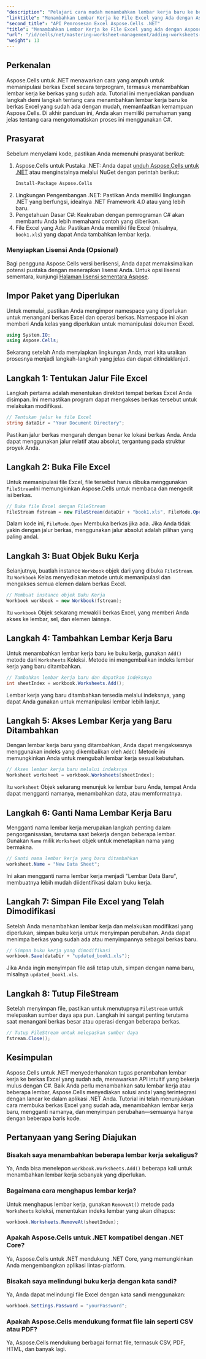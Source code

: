 ```yaml
---
"description": "Pelajari cara mudah menambahkan lembar kerja baru ke berkas Excel yang sudah ada di .NET menggunakan Aspose.Cells. Panduan langkah demi langkah ini mencakup semuanya, mulai dari pengaturan lingkungan hingga penyimpanan berkas Excel yang telah dimodifikasi."
"linktitle": "Menambahkan Lembar Kerja ke File Excel yang Ada dengan Aspose.Cells"
"second_title": "API Pemrosesan Excel Aspose.Cells .NET"
"title": "Menambahkan Lembar Kerja ke File Excel yang Ada dengan Aspose.Cells"
"url": "/id/cells/net/mastering-worksheet-management/adding-worksheets-to-existing-excel-file/"
"weight": 13
---
```


## Perkenalan

Aspose.Cells untuk .NET menawarkan cara yang ampuh untuk memanipulasi berkas Excel secara terprogram, termasuk menambahkan lembar kerja ke berkas yang sudah ada. Tutorial ini menyediakan panduan langkah demi langkah tentang cara menambahkan lembar kerja baru ke berkas Excel yang sudah ada dengan mudah, memanfaatkan kemampuan Aspose.Cells. Di akhir panduan ini, Anda akan memiliki pemahaman yang jelas tentang cara mengotomatiskan proses ini menggunakan C#.

## Prasyarat

Sebelum menyelami kode, pastikan Anda memenuhi prasyarat berikut:

1. Aspose.Cells untuk Pustaka .NET: Anda dapat [unduh Aspose.Cells untuk .NET](https://releases.aspose.com/cells/net/) atau menginstalnya melalui NuGet dengan perintah berikut:
   ```bash
   Install-Package Aspose.Cells
   ```
2. Lingkungan Pengembangan .NET: Pastikan Anda memiliki lingkungan .NET yang berfungsi, idealnya .NET Framework 4.0 atau yang lebih baru.
3. Pengetahuan Dasar C#: Keakraban dengan pemrograman C# akan membantu Anda lebih memahami contoh yang diberikan.
4. File Excel yang Ada: Pastikan Anda memiliki file Excel (misalnya, `book1.xls`) yang dapat Anda tambahkan lembar kerja.

### Menyiapkan Lisensi Anda (Opsional)

Bagi pengguna Aspose.Cells versi berlisensi, Anda dapat memaksimalkan potensi pustaka dengan menerapkan lisensi Anda. Untuk opsi lisensi sementara, kunjungi [Halaman lisensi sementara Aspose](https://purchase.aspose.com/temporary-license/).

## Impor Paket yang Diperlukan

Untuk memulai, pastikan Anda mengimpor namespace yang diperlukan untuk menangani berkas Excel dan operasi berkas. Namespace ini akan memberi Anda kelas yang diperlukan untuk memanipulasi dokumen Excel.

```csharp
using System.IO;
using Aspose.Cells;
```

Sekarang setelah Anda menyiapkan lingkungan Anda, mari kita uraikan prosesnya menjadi langkah-langkah yang jelas dan dapat ditindaklanjuti.

## Langkah 1: Tentukan Jalur File Excel

Langkah pertama adalah menentukan direktori tempat berkas Excel Anda disimpan. Ini memastikan program dapat mengakses berkas tersebut untuk melakukan modifikasi.

```csharp
// Tentukan jalur ke file Excel
string dataDir = "Your Document Directory";
```

Pastikan jalur berkas mengarah dengan benar ke lokasi berkas Anda. Anda dapat menggunakan jalur relatif atau absolut, tergantung pada struktur proyek Anda.

## Langkah 2: Buka File Excel

Untuk memanipulasi file Excel, file tersebut harus dibuka menggunakan `FileStream`Ini memungkinkan Aspose.Cells untuk membaca dan mengedit isi berkas.

```csharp
// Buka file Excel dengan FileStream
FileStream fstream = new FileStream(dataDir + "book1.xls", FileMode.Open);
```

Dalam kode ini, `FileMode.Open` Membuka berkas jika ada. Jika Anda tidak yakin dengan jalur berkas, menggunakan jalur absolut adalah pilihan yang paling andal.

## Langkah 3: Buat Objek Buku Kerja

Selanjutnya, buatlah instance `Workbook` objek dari yang dibuka `FileStream`. Itu `Workbook` Kelas menyediakan metode untuk memanipulasi dan mengakses semua elemen dalam berkas Excel.

```csharp
// Membuat instance objek Buku Kerja
Workbook workbook = new Workbook(fstream);
```

Itu `workbook` Objek sekarang mewakili berkas Excel, yang memberi Anda akses ke lembar, sel, dan elemen lainnya.

## Langkah 4: Tambahkan Lembar Kerja Baru

Untuk menambahkan lembar kerja baru ke buku kerja, gunakan `Add()` metode dari `Worksheets` Koleksi. Metode ini mengembalikan indeks lembar kerja yang baru ditambahkan.

```csharp
// Tambahkan lembar kerja baru dan dapatkan indeksnya
int sheetIndex = workbook.Worksheets.Add();
```

Lembar kerja yang baru ditambahkan tersedia melalui indeksnya, yang dapat Anda gunakan untuk memanipulasi lembar lebih lanjut.

## Langkah 5: Akses Lembar Kerja yang Baru Ditambahkan

Dengan lembar kerja baru yang ditambahkan, Anda dapat mengaksesnya menggunakan indeks yang dikembalikan oleh `Add()` Metode ini memungkinkan Anda untuk mengubah lembar kerja sesuai kebutuhan.

```csharp
// Akses lembar kerja baru melalui indeksnya
Worksheet worksheet = workbook.Worksheets[sheetIndex];
```

Itu `worksheet` Objek sekarang menunjuk ke lembar baru Anda, tempat Anda dapat mengganti namanya, menambahkan data, atau memformatnya.

## Langkah 6: Ganti Nama Lembar Kerja Baru

Mengganti nama lembar kerja merupakan langkah penting dalam pengorganisasian, terutama saat bekerja dengan beberapa lembar. Gunakan `Name` milik `Worksheet` objek untuk menetapkan nama yang bermakna.

```csharp
// Ganti nama lembar kerja yang baru ditambahkan
worksheet.Name = "New Data Sheet";
```

Ini akan mengganti nama lembar kerja menjadi "Lembar Data Baru", membuatnya lebih mudah diidentifikasi dalam buku kerja.

## Langkah 7: Simpan File Excel yang Telah Dimodifikasi

Setelah Anda menambahkan lembar kerja dan melakukan modifikasi yang diperlukan, simpan buku kerja untuk menyimpan perubahan. Anda dapat menimpa berkas yang sudah ada atau menyimpannya sebagai berkas baru.

```csharp
// Simpan buku kerja yang dimodifikasi
workbook.Save(dataDir + "updated_book1.xls");
```

Jika Anda ingin menyimpan file asli tetap utuh, simpan dengan nama baru, misalnya `updated_book1.xls`.

## Langkah 8: Tutup FileStream

Setelah menyimpan file, pastikan untuk menutupnya `FileStream` untuk melepaskan sumber daya apa pun. Langkah ini sangat penting terutama saat menangani berkas besar atau operasi dengan beberapa berkas.

```csharp
// Tutup FileStream untuk melepaskan sumber daya
fstream.Close();
```

## Kesimpulan

Aspose.Cells untuk .NET menyederhanakan tugas penambahan lembar kerja ke berkas Excel yang sudah ada, menawarkan API intuitif yang bekerja mulus dengan C#. Baik Anda perlu menambahkan satu lembar kerja atau beberapa lembar, Aspose.Cells menyediakan solusi andal yang terintegrasi dengan lancar ke dalam aplikasi .NET Anda. Tutorial ini telah menunjukkan cara membuka berkas Excel yang sudah ada, menambahkan lembar kerja baru, mengganti namanya, dan menyimpan perubahan—semuanya hanya dengan beberapa baris kode.

## Pertanyaan yang Sering Diajukan

### Bisakah saya menambahkan beberapa lembar kerja sekaligus?

Ya, Anda bisa menelepon `workbook.Worksheets.Add()` beberapa kali untuk menambahkan lembar kerja sebanyak yang diperlukan.

### Bagaimana cara menghapus lembar kerja?

Untuk menghapus lembar kerja, gunakan `RemoveAt()` metode pada `Worksheets` koleksi, menentukan indeks lembar yang akan dihapus:
```csharp
workbook.Worksheets.RemoveAt(sheetIndex);
```

### Apakah Aspose.Cells untuk .NET kompatibel dengan .NET Core?

Ya, Aspose.Cells untuk .NET mendukung .NET Core, yang memungkinkan Anda mengembangkan aplikasi lintas-platform.

### Bisakah saya melindungi buku kerja dengan kata sandi?

Ya, Anda dapat melindungi file Excel dengan kata sandi menggunakan:
```csharp
workbook.Settings.Password = "yourPassword";
```

### Apakah Aspose.Cells mendukung format file lain seperti CSV atau PDF?
Ya, Aspose.Cells mendukung berbagai format file, termasuk CSV, PDF, HTML, dan banyak lagi.